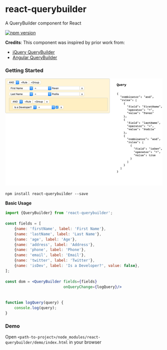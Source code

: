 # react-querybuilder
A QueryBuilder component for React

[![npm version](https://badge.fury.io/js/react-querybuilder.svg)](https://badge.fury.io/js/react-querybuilder)

**Credits**: This component was inspired by prior work from:

- [jQuery QueryBuilder](http://querybuilder.js.org/)
- [Angular QueryBuilder](https://github.com/mfauveau/angular-query-builder)


### Getting Started

![Screenshot](_assets/screenshot.png)

```shell
npm install react-querybuilder --save
```

**Basic Usage**

```jsx
import {QueryBuilder} from 'react-querybuilder';

const fields = [
    {name: 'firstName', label: 'First Name'},
    {name: 'lastName', label: 'Last Name'},
    {name: 'age', label: 'Age'},
    {name: 'address', label: 'Address'},
    {name: 'phone', label: 'Phone'},
    {name: 'email', label: 'Email'},
    {name: 'twitter', label: 'Twitter'},
    {name: 'isDev', label: 'Is a Developer?', value: false},
];

const dom = <QueryBuilder fields={fields}
                          onQueryChange={logQuery}/>


function logQuery(query) {
    console.log(query);
}

```

### Demo

Open `<path-to-project>/node_modules/react-querybuilder/demo/index.html` in your browser
